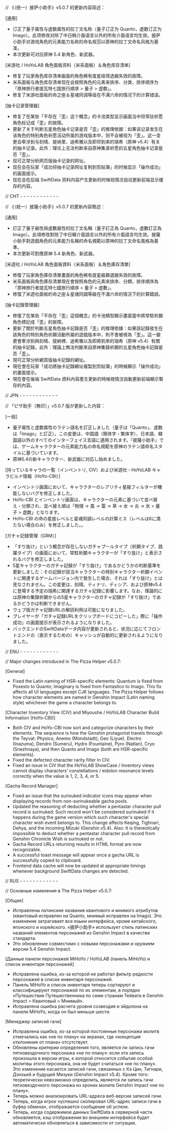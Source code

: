 // 《（统一）披萨小助手》v5.0.7 的更新内容简述：

[通用]
- 订正了量子属性与虚数属性的拉丁文名称（量子订正为 Quanto，虚数订正为 Imago）。此项修改对除了中日韩介面语言以外的所有介面语言均生效。披萨小助手对游戏角色的元素能力名称的命名规范以原神的拉丁文命名风格为基准。
- 本次更新可对应原神 5.4 新角色、新武器。

[米游社 / HoYoLAB 角色面板资料（米系面板）＆角色库存清单]
- 修复了玩家角色库存清单画面的角色稀有度星级筛选器失效的故障。
- 米系面板与角色库存清单现在会按照角色的元素来排序、分类，排序顺序为「原神旅行者提瓦特七国旅行顺序 > 量子 > 虚数」。
- 修复了米游社面板的命之座＆星魂同调等级在不满六命的情况下的计算错误。

[抽卡记录管理器] 
- 修复了在某些「不存在『歪』这个概念」的卡池类型显示画面当中将常驻祈愿角色标记成「歪」的故障。
- 更新了关于判断五星角色抽卡记录是否「歪」的推理依据：如果该记录发生在该角色的特别角色祈愿活动所属的游戏版本中，则不会被视为「歪」。这一变更会牵涉到与刻晴、提纳里、迪希雅以及即将到来的瑞希（原神 v5.4）有关的抽卡记录。此外：理论上无法判断来自原神集录祈愿的五星角色抽卡记录是否「歪」。
- 现可正常分析网页版抽卡记录的网址。
- 现在会在玩家「成功将抽卡记录网址复制到剪贴簿」的时候显示「操作成功」的画面提示。
- 现在会在后端 SwiftData 资料内容产生更新的时候视情况自动更新前端显示缓存的内容。

// CHT - - - - - - - - - - - -

// 《（統一）披薩小助手》v5.0.7 的更新內容簡述：

[通用]
- 訂正了量子屬性與虛數屬性的拉丁文名稱（量子訂正為 Quanto，虛數訂正為 Imago）。此項修改對除了中日韓介面語言以外的所有介面語言均生效。披薩小助手對遊戲角色的元素能力名稱的命名規範以原神的拉丁文命名風格為基準。
- 本次更新可對應原神 5.4 新角色、新武器。

[米遊社 / HoYoLAB 角色面板資料（米系面板）＆角色庫存清單]
- 修復了玩家角色庫存清單畫面的角色稀有度星級篩選器失效的故障。
- 米系面板與角色庫存清單現在會按照角色的元素來排序、分類，排序順序為「原神旅行者提瓦特七國旅行順序 > 量子 > 虛數」。
- 修復了米遊社面板的命之座＆星魂同調等級在不滿六命的情況下的計算錯誤。

[抽卡記錄管理器] 
- 修復了在某些「不存在『歪』這個概念」的卡池類型顯示畫面當中將常駐祈願角色標記成「歪」的故障。
- 更新了關於判斷五星角色抽卡記錄是否「歪」的推理依據：如果該記錄發生在該角色的特別角色祈願活動所屬的遊戲版本中，則不會被視為「歪」。這一變更會牽涉到與刻晴、提納裡、迪希雅以及即將到來的瑞希（原神 v5.4）有關的抽卡記錄。此外：理論上無法判斷來自原神集錄祈願的五星角色抽卡記錄是否「歪」。
- 現可正常分析網頁版抽卡記錄的網址。
- 現在會在玩家「成功將抽卡記錄網址複製到剪貼簿」的時候顯示「操作成功」的畫面提示。
- 現在會在後端 SwiftData 資料內容產生更新的時候視情況自動更新前端顯示暫存的內容。

// JPN - - - - - - - - - - - -

// 「ピザ助手（無印）」v5.0.7 版が更新した内容：

[一般]
- 量子属性と虚数属性のラテン語名を訂正しました（量子は「Quanto」、虚数は「Imago」と訂正）。この変更は、中国語（簡体字・繁体字）、日本語、韓国語以外のすべてのインターフェイス言語に適用されます。『披薩小助手』では、ゲームキャラクターの元素能力名の命名規範を原神のラテン語命名スタイルに基づいています。
- 原神5.4の新キャラクター、新武器に対応し始めました。

[持っているキャラの一覧（インベントリ, CIV）および米遊社・HoYoLAB キャラビルド情報（HoYo-CBI）]
- インベントリ画面において、キャラクターのレアリティ星級フィルターが機能しないバグを修正しました。
- HoYo-CBI とインベントリ画面は、キャラクターの元素に基づいて並べ替え・分類され、並べ替え順は「物理 -> 風 -> 雷 -> 草 -> 水 -> 炎 -> 氷 > 量子 > 虚数」となります。
- HoYo-CBI の命の星座レベルと星魂同調レベルの計算ミス（レベルは6に満たない場合のみ）を修正しました。。

[ガチャ記録管理（GRM）]
- 「すり抜け」という概念が存在しないガチャプールタイプ（祈願タイプ、跳躍タイプ）の画面において、常駐祈願キャラクターが「すり抜け」と表示されるバグを修正しました。
- 5星キャラクターのガチャ記録が「すり抜け」であるかどうかの判断基準を更新しました：その記録が該当キャラクターの特別キャラクター祈願イベントに関連するゲームバージョン内で発生した場合、それは「すり抜け」とは見なされません。この変更は、刻晴、ティナリ、ディシア、および原神v5.4に登場する予定の瑞希に関連するガチャ記録に影響します。なお、理論的には原神の集録祈願からの5星キャラクターのガチャ記録が「すり抜け」であるかどうかは判断できません。
- ウェブ版ガチャ記録URLの解読利用は可能になりました。
- プレイヤーが「ガチャ記録URLをクリップボードにコピーした」際に「操作成功」の画面提示が表示されるようになりました。
- バックエンドのSwiftDataデータ内容が更新されると、状況に応じてフロントエンドの（表示するための）キャッシュが自動的に更新されるようになりました。

// ENU - - - - - - - - - - - -

// Major changes introduced in The Pizza Helper v5.0.7:

[General]
- Fixed the Latin naming of HSR-specific elements: Quantum is fixed from Posesto to Quanto; Imaginary is fixed from Fantastico to Imago. This fix affects all UI languages except CJK languages. The Pizza Helper follows how character elements are named in Genshin Impact (Latin naming style) whichever the game a character belongs to.

[Character Inventory View (CIV) and Miyoushe / HoYoLAB Character Build Information (HoYo-CBI)]
- Both CIV and HoYo-CBI now sort and categorize characters by their elements. The sequence is how the Genshin protagonist travels through the Teyvat: Physico, Anemo (Mondstadt), Geo (Liyue), Electro (Inazuma), Dendro (Sumeru), Hydro (Fountaine), Pyro (Natlan), Cryo (Snezhnaya), and then Quanto and Imago (both are HSR-specific elements).
- Fixed the defected character rarity filter in CIV.
- Fixed an issue in CIV that the HoYoLAB ShowCase / Inventory views cannot display characters' constellations / eidolon resonance levels correctly when the value is 1, 2, 3, 4, or 5.

[Gacha Record Manager] 
- Fixed an issue that the surinuked indicator icons may appear when displaying records from non-surinukeable gacha pools.
- Updated the reasoning of deducting whether a pentastar character pull record is surinuked: Such record won't be considered surinuked if it happens during the game version which such character's special character wish event belongs to. This change affects Keqing, Tighnari, Dehya, and the incoming Mizuki (Genshin v5.4). Also: It is thereotically impossible to deduct whether a pentastar character pull record from Genshin Chronicle Wish is surinuked or not.
- Gacha Record URLs returning results in HTML format are now recognizable.
- A successful toast message will appear once a gacha URL is successfully copied to clipboard.
- Frontend data cache will now be updated at appropriate timings whenever background SwiftData changes are detected.

// RUS - - - - - - - - - - - -

// Основные изменения в The Pizza Helper v5.0.7:

[Общее]
- Исправлены латинские названия квантового и мнимого атрибутов (квантовый исправлен на Quanto, мнимый исправлен на Imago). Это изменение затрагивает все языки интерфейса, кроме китайского, японского и корейского. «披萨小助手» использует стиль латинских названий элементов персонажей из Genshin Impact в качестве стандарта.
- Это обновление совместимо с новыми персонажами и оружием версии 5.4 Genshin Impact.

[Данные панели персонажей MiHoYo / HoYoLAB (панель MiHoYo) и список инвентаря персонажей]
- Исправлена ошибка, из-за которой не работал фильтр редкости персонажей в списке инвентаря персонажей.
- Панель MiHoYo и список инвентаря теперь сортируют и классифицируют персонажей по их элементам, в порядке «Путешествие Путешественника по семи странам Тейвата в Genshin Impact > Квантовый > Мнимый».
- Исправлена ошибка расчета уровня созвездия и эйдолона на панели MiHoYo, когда он был меньше шести.

[Менеджер записей гачи]
- Исправлена ошибка, из-за которой постоянные персонажи молитв отмечались как «не по плану» на экранах, где «концепция отклонения от плана» отсутствует.
- Обновлены критерии определения того, является ли запись гачи пятизвездочного персонажа «не по плану»: если эта запись произошла в версии игры, к которой относится событие особой молитвы этого персонажа, она не будет считаться «не по плану». Это изменение касается записей гачи, связанных с Кэ Цин, Тигнари, Дэххьей и будущей Мизуки (Genshin Impact v5.4). Кроме того: теоретически невозможно определить, является ли запись гачи пятизвездочного персонажа из хроник молитв Genshin Impact «не по плану».
- Теперь можно анализировать URL-адреса веб-версии записей гачи.
- Теперь, когда игрок «успешно скопировал URL-адрес записи гачи в буфер обмена», отображается сообщение об успехе.
- Теперь, когда содержимое данных SwiftData в серверной части обновляется, кэш отображения во внешнем интерфейсе будет автоматически обновляться в зависимости от ситуации.

